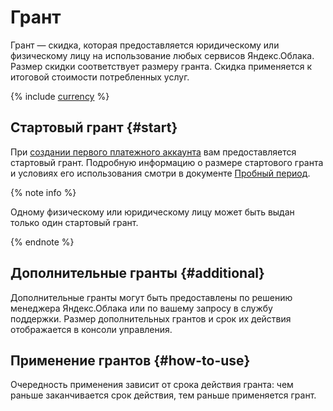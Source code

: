 # Грант

Грант — скидка, которая предоставляется юридическому или физическому лицу на использование любых сервисов Яндекс.Облака. Размер скидки соответствует размеру гранта. Скидка применяется к итоговой стоимости потребленных услуг. 

{% include [currency](../_includes/currency.md) %}

## Стартовый грант {#start}
При [создании первого платежного аккаунта](../quickstart/index.md) вам предоставляется стартовый грант. Подробную информацию о размере стартового гранта и условиях его использования смотри в документе [Пробный период](../../free-trial/).

{% note info %}

Одному физическому или юридическому лицу может быть выдан только один стартовый грант.

{% endnote %}

## Дополнительные гранты {#additional}
Дополнительные гранты могут быть предоставлены по решению менеджера Яндекс.Облака или по вашему запросу в службу поддержки. Размер дополнительных грантов и срок их действия отображается в консоли управления.

## Применение грантов {#how-to-use}
Очередность применения зависит от срока действия гранта: чем раньше заканчивается срок действия, тем раньше применяется грант.